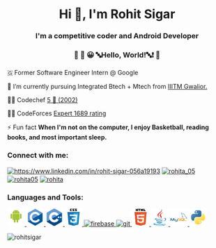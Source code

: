 <h1 align="center">Hi 👋, I'm Rohit Sigar</h1>
<h3 align="center">I'm a competitive coder and Android Developer </h3>
<h3 align="center"> 🏁 🍇 😀 🔤Hello, World!🔤❗️ 🍉</h3


🇬 Former Software Engineer Intern @ Google

🔭 I’m currently pursuing Integrated Btech + Mtech from [IIITM Gwalior.](http://www.iiitm.ac.in/)

👨‍💻 Codechef [5 🌟 (2002)](https://www.codechef.com/users/rohita05)

👨‍💻 CodeForces [Expert 1689 rating](https://codeforces.com/profile/rohita)



 ⚡ Fun fact **When I'm not on the computer, I enjoy Basketball, reading books, and most important sleep.**

<h3 align="left">Connect with me:</h3>
<p align="left">
<a href="https://www.linkedin.com/in/rohit-sigar/" target="blank"><img align="center" src="https://cdn.jsdelivr.net/npm/simple-icons@3.0.1/icons/linkedin.svg" alt="https://www.linkedin.com/in/rohit-sigar-056a19193" height="30" width="40" /></a>
<a href="https://instagram.com/rohita_05" target="blank"><img align="center" src="https://cdn.jsdelivr.net/npm/simple-icons@3.0.1/icons/instagram.svg" alt="rohita_05" height="30" width="40" /></a>
<a href="https://www.codechef.com/users/rohita05" target="blank"><img align="center" src="https://cdn.jsdelivr.net/npm/simple-icons@3.1.0/icons/codechef.svg" alt="rohita05" height="30" width="40" /></a>
<a href="https://codeforces.com/profile/rohita" target="blank"><img align="center" src="https://cdn.jsdelivr.net/npm/simple-icons@3.0.1/icons/codeforces.svg" alt="rohita" height="30" width="40" /></a>
</p>

<h3 align="left">Languages and Tools:</h3>
<p align="left"> <a href="https://developer.android.com" target="_blank"> <img src="https://raw.githubusercontent.com/devicons/devicon/master/icons/android/android-original-wordmark.svg" alt="android" width="40" height="40"/> </a> <a href="https://www.cprogramming.com/" target="_blank"> <img src="https://raw.githubusercontent.com/devicons/devicon/master/icons/c/c-original.svg" alt="c" width="40" height="40"/> </a> <a href="https://www.w3schools.com/cpp/" target="_blank"> <img src="https://raw.githubusercontent.com/devicons/devicon/master/icons/cplusplus/cplusplus-original.svg" alt="cplusplus" width="40" height="40"/> </a> <a href="https://www.w3schools.com/css/" target="_blank"> <img src="https://raw.githubusercontent.com/devicons/devicon/master/icons/css3/css3-original-wordmark.svg" alt="css3" width="40" height="40"/> </a> <a href="https://firebase.google.com/" target="_blank"> <img src="https://www.vectorlogo.zone/logos/firebase/firebase-icon.svg" alt="firebase" width="40" height="40"/> </a> <a href="https://git-scm.com/" target="_blank"> <img src="https://www.vectorlogo.zone/logos/git-scm/git-scm-icon.svg" alt="git" width="40" height="40"/> </a> <a href="https://www.w3.org/html/" target="_blank"> <img src="https://raw.githubusercontent.com/devicons/devicon/master/icons/html5/html5-original-wordmark.svg" alt="html5" width="40" height="40"/> </a> <a href="https://www.java.com" target="_blank"> <img src="https://raw.githubusercontent.com/devicons/devicon/master/icons/java/java-original.svg" alt="java" width="40" height="40"/> </a> <a href="https://www.mysql.com/" target="_blank"> <img src="https://raw.githubusercontent.com/devicons/devicon/master/icons/mysql/mysql-original-wordmark.svg" alt="mysql" width="40" height="40"/> </a> <a href="https://www.python.org" target="_blank"> <img src="https://raw.githubusercontent.com/devicons/devicon/master/icons/python/python-original.svg" alt="python" width="40" height="40"/> </a> </p>

<p><img align="left" src="https://github-readme-stats.vercel.app/api/top-langs?username=rohitsigar&show_icons=true&locale=en&layout=compact" alt="rohitsigar" /></p>

<!-- <p>&nbsp;<img align="center" src="https://github-readme-stats.vercel.app/api?username=rohitsigar&show_icons=true&locale=en" alt="rohitsigar" /></p> -->

<!-- <p><img align="center" src="https://github-readme-streak-stats.herokuapp.com/?user=rohitsigar&" alt="rohitsigar" /></p> -->
